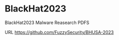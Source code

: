 # BlackHat2023

BlackHat2023 Malware Reasearch PDFS


URL 
https://github.com/FuzzySecurity/BHUSA-2023

